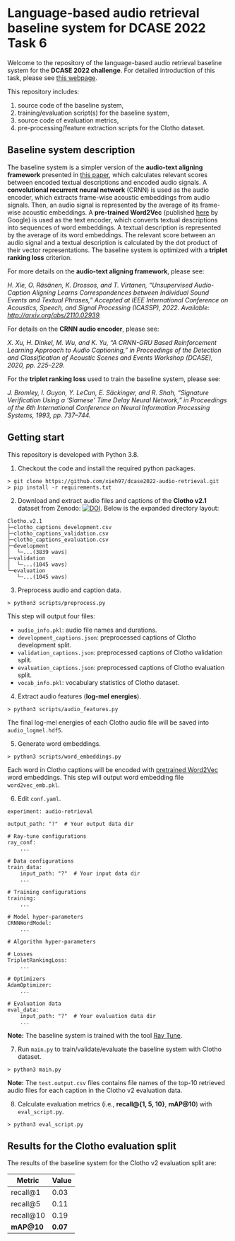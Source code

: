 # Language-based audio retrieval baseline system for DCASE 2022 Task 6

Welcome to the repository of the language-based audio retrieval baseline system for the **DCASE 2022 challenge**.
For detailed introduction of this task, please see [this webpage](#).

This repository includes:

  1. source code of the baseline system,
  2. training/evaluation script(s) for the baseline system,
  3. source code of evaluation metrics,
  4. pre-processing/feature extraction scripts for the Clotho dataset.


## Baseline system description

The baseline system is a simpler version of the **audio-text aligning framework** presented in [this paper](http://arxiv.org/abs/2110.02939), which calculates relevant scores between encoded textual descriptions and encoded audio signals.
A **convolutional recurrent neural network** (CRNN) is used as the audio encoder, which extracts frame-wise acoustic embeddings from audio signals.
Then, an audio signal is represented by the average of its frame-wise acoustic embeddings.
A **pre-trained Word2Vec** (published [here](https://code.google.com/archive/p/word2vec/) by Google) is used as the text encoder, which converts textual descriptions into sequences of word embeddings.
A textual description is represented by the average of its word embeddings.
The relevant score between an audio signal and a textual description is calculated by the dot product of their vector representations.
The baseline system is optimized with a **triplet ranking loss** criterion.

For more details on the **audio-text aligning framework**, please see:

_H. Xie, O. Räsänen, K. Drossos, and T. Virtanen, “Unsupervised Audio-Caption Aligning Learns Correspondences between Individual Sound Events and Textual Phrases,” Accepted at IEEE International Conference on Acoustics, Speech, and Signal Processing (ICASSP), 2022. Available: http://arxiv.org/abs/2110.02939._

For details on the **CRNN audio encoder**, please see:

_X. Xu, H. Dinkel, M. Wu, and K. Yu, “A CRNN-GRU Based Reinforcement Learning Approach to Audio Captioning,” in Proceedings of the Detection and Classification of Acoustic Scenes and Events Workshop (DCASE), 2020, pp. 225–229._

For the **triplet ranking loss** used to train the baseline system, please see:

_J. Bromley, I. Guyon, Y. LeCun, E. Säckinger, and R. Shah, “Signature Verification Using a ‘Siamese’ Time Delay Neural Network,” in Proceedings of the 6th International Conference on Neural Information Processing Systems, 1993, pp. 737–744._


## Getting start

This repository is developed with Python 3.8.

1. Checkout the code and install the required python packages.

```
> git clone https://github.com/xieh97/dcase2022-audio-retrieval.git
> pip install -r requirements.txt
```

2. Download and extract audio files and captions of the **Clotho v2.1** dataset from Zenodo: [![DOI](https://zenodo.org/badge/DOI/10.5281/zenodo.4783391.svg)](https://doi.org/10.5281/zenodo.4783391). Below is the expanded directory layout:

```
Clotho.v2.1
├─clotho_captions_development.csv
├─clotho_captions_validation.csv
├─clotho_captions_evaluation.csv
├─development
│  └─...(3839 wavs)
├─validation
│  └─...(1045 wavs)
└─evaluation
   └─...(1045 wavs)
```

3. Preprocess audio and caption data.

```
> python3 scripts/preprocess.py
```

This step will output four files:

  * `audio_info.pkl`: audio file names and durations.
  * `development_captions.json`: preprocessed captions of Clotho development split.
  * `validation_captions.json`: preprocessed captions of Clotho validation split.
  * `evaluation_captions.json`: preprocessed captions of Clotho evaluation split.
  * `vocab_info.pkl`: vocabulary statistics of Clotho dataset.

4. Extract audio features (**log-mel energies**).

```
> python3 scripts/audio_features.py
```

The final log-mel energies of each Clotho audio file will be saved into `audio_logmel.hdf5`.

5. Generate word embeddings.

```
> python3 scripts/word_embeddings.py
```

Each word in Clotho captions will be encoded with [pretrained Word2Vec](https://code.google.com/archive/p/word2vec/) word embeddings.
This step will output word embedding file `word2vec_emb.pkl`.

6. Edit `conf.yaml`.

```
experiment: audio-retrieval

output_path: "?"  # Your output data dir

# Ray-tune configurations
ray_conf:
    ...

# Data configurations
train_data:
    input_path: "?"  # Your input data dir
    ...

# Training configurations
training:
    ...

# Model hyper-parameters
CRNNWordModel:
    ...

# Algorithm hyper-parameters

# Losses
TripletRankingLoss:
    ...

# Optimizers
AdamOptimizer:
    ...

# Evaluation data
eval_data:
    input_path: "?"  # Your evaluation data dir
    ...
```

**Note:** The baseline system is trained with the tool [Ray Tune](https://www.ray.io/ray-tune).

7. Run `main.py` to train/validate/evaluate the baseline system with Clotho dataset.

```
> python3 main.py
```

**Note:** The `test.output.csv` files contains file names of the top-10 retrieved audio files for each caption in the Clotho v2 evaluation data.

8. Calculate evaluation metrics (i.e., **recall@{1, 5, 10}**, **mAP@10**) with `eval_script.py`.

```
> python3 eval_script.py
```


## Results for the Clotho evaluation split

The results of the baseline system for the Clotho v2 evaluation split are:

| Metric                  | Value                 |
|-------------------------|-----------------------|
| recall@1                | 0.03                  |
| recall@5                | 0.11                  |
| recall@10               | 0.19                  |
| <strong>mAP@10</strong> | <strong>0.07</strong> |